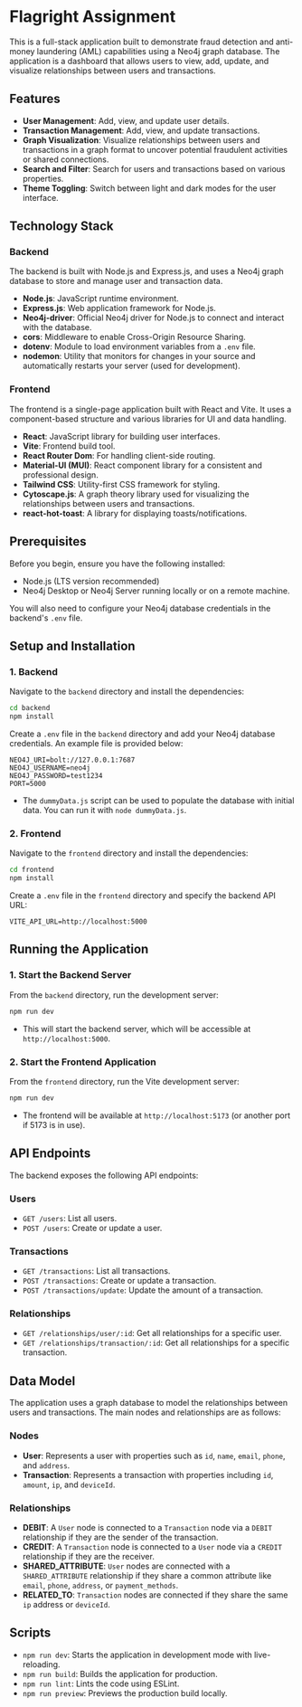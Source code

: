 # Flagright Assignment

This is a full-stack application built to demonstrate fraud detection and anti-money laundering (AML) capabilities using a Neo4j graph database. The application is a dashboard that allows users to view, add, update, and visualize relationships between users and transactions.

## Features

  - **User Management**: Add, view, and update user details.
  - **Transaction Management**: Add, view, and update transactions.
  - **Graph Visualization**: Visualize relationships between users and transactions in a graph format to uncover potential fraudulent activities or shared connections.
  - **Search and Filter**: Search for users and transactions based on various properties.
  - **Theme Toggling**: Switch between light and dark modes for the user interface.

## Technology Stack

### Backend

The backend is built with Node.js and Express.js, and uses a Neo4j graph database to store and manage user and transaction data.

  - **Node.js**: JavaScript runtime environment.
  - **Express.js**: Web application framework for Node.js.
  - **Neo4j-driver**: Official Neo4j driver for Node.js to connect and interact with the database.
  - **cors**: Middleware to enable Cross-Origin Resource Sharing.
  - **dotenv**: Module to load environment variables from a `.env` file.
  - **nodemon**: Utility that monitors for changes in your source and automatically restarts your server (used for development).

### Frontend

The frontend is a single-page application built with React and Vite. It uses a component-based structure and various libraries for UI and data handling.

  - **React**: JavaScript library for building user interfaces.
  - **Vite**: Frontend build tool.
  - **React Router Dom**: For handling client-side routing.
  - **Material-UI (MUI)**: React component library for a consistent and professional design.
  - **Tailwind CSS**: Utility-first CSS framework for styling.
  - **Cytoscape.js**: A graph theory library used for visualizing the relationships between users and transactions.
  - **react-hot-toast**: A library for displaying toasts/notifications.

## Prerequisites

Before you begin, ensure you have the following installed:

  - Node.js (LTS version recommended)
  - Neo4j Desktop or Neo4j Server running locally or on a remote machine.

You will also need to configure your Neo4j database credentials in the backend's `.env` file.

## Setup and Installation

### 1\. Backend

Navigate to the `backend` directory and install the dependencies:

```sh
cd backend
npm install
```

Create a `.env` file in the `backend` directory and add your Neo4j database credentials. An example file is provided below:

```
NEO4J_URI=bolt://127.0.0.1:7687
NEO4J_USERNAME=neo4j
NEO4J_PASSWORD=test1234
PORT=5000
```

  - The `dummyData.js` script can be used to populate the database with initial data. You can run it with `node dummyData.js`.

### 2\. Frontend

Navigate to the `frontend` directory and install the dependencies:

```sh
cd frontend
npm install
```

Create a `.env` file in the `frontend` directory and specify the backend API URL:

```
VITE_API_URL=http://localhost:5000
```

## Running the Application

### 1\. Start the Backend Server

From the `backend` directory, run the development server:

```sh
npm run dev
```

  - This will start the backend server, which will be accessible at `http://localhost:5000`.

### 2\. Start the Frontend Application

From the `frontend` directory, run the Vite development server:

```sh
npm run dev
```

  - The frontend will be available at `http://localhost:5173` (or another port if 5173 is in use).

## API Endpoints

The backend exposes the following API endpoints:

### Users

  - `GET /users`: List all users.
  - `POST /users`: Create or update a user.

### Transactions

  - `GET /transactions`: List all transactions.
  - `POST /transactions`: Create or update a transaction.
  - `POST /transactions/update`: Update the amount of a transaction.

### Relationships

  - `GET /relationships/user/:id`: Get all relationships for a specific user.
  - `GET /relationships/transaction/:id`: Get all relationships for a specific transaction.

## Data Model

The application uses a graph database to model the relationships between users and transactions. The main nodes and relationships are as follows:

### Nodes

  - **User**: Represents a user with properties such as `id`, `name`, `email`, `phone`, and `address`.
  - **Transaction**: Represents a transaction with properties including `id`, `amount`, `ip`, and `deviceId`.

### Relationships

  - **DEBIT**: A `User` node is connected to a `Transaction` node via a `DEBIT` relationship if they are the sender of the transaction.
  - **CREDIT**: A `Transaction` node is connected to a `User` node via a `CREDIT` relationship if they are the receiver.
  - **SHARED\_ATTRIBUTE**: `User` nodes are connected with a `SHARED_ATTRIBUTE` relationship if they share a common attribute like `email`, `phone`, `address`, or `payment_methods`.
  - **RELATED\_TO**: `Transaction` nodes are connected if they share the same `ip` address or `deviceId`.

## Scripts

  - `npm run dev`: Starts the application in development mode with live-reloading.
  - `npm run build`: Builds the application for production.
  - `npm run lint`: Lints the code using ESLint.
  - `npm run preview`: Previews the production build locally.
